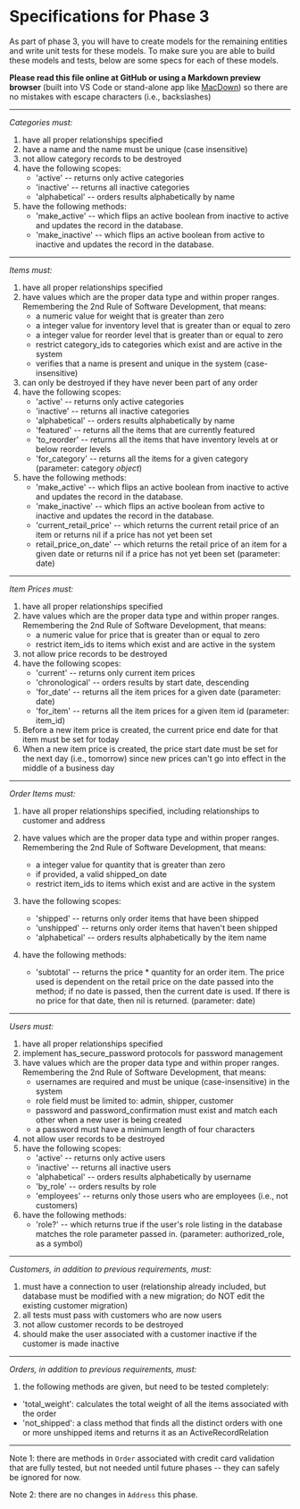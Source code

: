 Specifications for Phase 3
===

As part of phase 3, you will have to create models for the remaining entities and write unit tests for these models.  To make sure you are able to build these models and tests, below are some specs for each of these models.

**Please read this file online at GitHub or using a Markdown preview browser** (built into VS Code or stand-alone app like [MacDown](https://macdown.uranusjr.com/)) so there are no mistakes with escape characters (i.e., backslashes)

---
_Categories must:_

1.	have all proper relationships specified
2.	have a name and the name must be unique (case insensitive)
3. not allow category records to be destroyed
4.	have the following scopes:
	- 'active' -- returns only active categories
	- 'inactive' -- returns all inactive categories
	- 'alphabetical' -- orders results alphabetically by name
5.	have the following methods:
	-	'make\_active' -- which flips an active boolean from inactive to active and updates the record in the database.
	-	'make\_inactive' -- which flips an active boolean from active to inactive and updates the record in the database.


---
_Items must:_

1.	have all proper relationships specified
2.	have values which are the proper data type and within proper ranges. Remembering the 2nd Rule of Software Development, that means:
	- a numeric value for weight that is greater than zero
	- a integer value for inventory level that is greater than or equal to zero
	- a integer value for reorder level that is greater than or equal to zero
	- restrict category\_ids to categories which exist and are active in the system
	- verifies that a name is present and unique in the system (case-insensitive)
3. can only be destroyed if they have never been part of any order
4.	have the following scopes:
	- 'active' -- returns only active categories
	- 'inactive' -- returns all inactive categories
	- 'alphabetical' -- orders results alphabetically by name
	- 'featured' -- returns all the items that are currently featured
	- 'to_reorder' -- returns all the items that have inventory levels at or below reorder levels
	- 'for\_category' -- returns all the items for a given category (parameter: category _object_)
5.	have the following methods:
	-	'make\_active' -- which flips an active boolean from inactive to active and updates the record in the database.
	-	'make\_inactive' -- which flips an active boolean from active to inactive and updates the record in the database.
	- 'current\_retail\_price' -- which returns the current retail price of an item or returns nil if a price has not yet been set
	- retail\_price\_on\_date' -- which returns the retail price of an item for a given date or returns nil if a price has not yet been set (parameter: date)


---
_Item Prices must:_

1.	have all proper relationships specified
2.	have values which are the proper data type and within proper ranges. Remembering the 2nd Rule of Software Development, that means:
	- a numeric value for price that is greater than or equal to zero
	- restrict item\_ids to items which exist and are active in the system
3. not allow price records to be destroyed
4.	have the following scopes:
	- 'current' -- returns only current item prices
	- 'chronological' -- orders results by start date, descending 
	- 'for\_date' -- returns all the item prices for a given date (parameter: date)
	- 'for\_item' -- returns all the item prices for a given item id (parameter: item_id)
5. Before a new item price is created, the current price end date for that item must be set for today
6. When a new item price is created, the price start date must be set for the next day (i.e., tomorrow) since new prices can't go into effect in the middle of a business day

---
_Order Items must:_

1.	have all proper relationships specified, including relationships to customer and address
2.	have values which are the proper data type and within proper ranges. Remembering the 2nd Rule of Software Development, that means:
	- a integer value for quantity that is greater than zero
	- if provided, a valid shipped_on date
	- restrict item\_ids to items which exist and are active in the system
3. have the following scopes:
	- 'shipped' -- returns only order items that have been shipped
	- 'unshipped' -- returns only order items that haven't been shipped
	- 'alphabetical' -- orders results alphabetically by the item name

4.	have the following methods:
	-	'subtotal' -- returns the price * quantity for an order item.  The price used is dependent on the retail price on the date passed into the method; if no date is passed, then the current date is used.  If there is no price for that date, then nil is returned. (parameter: date)

---
_Users must:_

1.	have all proper relationships specified
2. implement has\_secure\_password protocols for password management
3.	have values which are the proper data type and within proper ranges.  Remembering the 2nd Rule of Software Development, that means:
	- usernames are required and must be unique (case-insensitive) in the system
	- role field must be limited to: admin, shipper, customer
	- password and password_confirmation must exist and match each other when a new user is being created
	- a password must have a minimum length of four characters
4. not allow user records to be destroyed
5.	have the following scopes:
	- 'active' -- returns only active users
	- 'inactive' -- returns all inactive users
	- 'alphabetical' -- orders results alphabetically by username
	- 'by\_role' -- orders results by role
	- 'employees' -- returns only those users who are employees (i.e., not customers)
6.	have the following methods:
	- 'role?' -- which returns true if the user's role listing in the database matches the role parameter passed in. (parameter: authorized_role, as a symbol)

---
_Customers, in addition to previous requirements, must:_

1.	must have a connection to user (relationship already included, but database must be modified with a new migration; do NOT edit the existing customer migration)
2. all tests must pass with customers who are now users
3.	not allow customer records to be destroyed
4.	should make the user associated with a customer inactive if the customer is made inactive


---
_Orders, in addition to previous requirements, must:_

1.	the following methods are given, but need to be tested completely:
   - 'total_weight': calculates the total weight of all the items associated with the order
   - 'not_shipped': a class method that finds all the distinct orders with one or more unshipped items and returns it as an ActiveRecordRelation

---
Note 1: there are methods in `Order` associated with credit card validation that are fully tested, but not needed until future phases -- they can safely be ignored for now.

Note 2: there are no changes in `Address` this phase.


